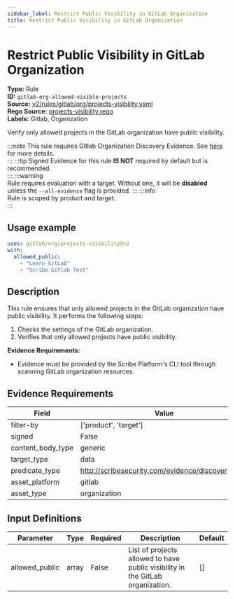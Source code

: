 ```yaml
---
sidebar_label: Restrict Public Visibility in GitLab Organization
title: Restrict Public Visibility in GitLab Organization
---  
```

# Restrict Public Visibility in GitLab Organization  
**Type:** Rule  
**ID:** `gitlab-org-allowed-visible-projects`  
**Source:** [v2/rules/gitlab/org/projects-visibility.yaml](https://github.com/scribe-public/sample-policies/blob/main/v2/rules/gitlab/org/projects-visibility.yaml)  
**Rego Source:** [projects-visibility.rego](https://github.com/scribe-public/sample-policies/blob/main/v2/rules/gitlab/org/projects-visibility.rego)  
**Labels:** Gitlab, Organization  

Verify only allowed projects in the GitLab organization have public visibility.

:::note 
This rule requires Gitlab Organization Discovery Evidence. See [here](/docs/platforms/discover#gitlab-discovery) for more details.  
::: 
:::tip 
Signed Evidence for this rule **IS NOT** required by default but is recommended.  
::: 
:::warning  
Rule requires evaluation with a target. Without one, it will be **disabled** unless the `--all-evidence` flag is provided.
::: 
:::info  
Rule is scoped by product and target.  
:::  

## Usage example

```yaml
uses: gitlab/org/projects-visibility@v2
with:
  allowed_public:
    - "Learn GitLab"
    - "Scribe Gitlab Test"
```

## Description  
This rule ensures that only allowed projects in the GitLab organization have public visibility.
It performs the following steps:

1. Checks the settings of the GitLab organization.
2. Verifies that only allowed projects have public visibility.

**Evidence Requirements:**
- Evidence must be provided by the Scribe Platform's CLI tool through scanning GitLab organization resources.

## Evidence Requirements  
| Field | Value |
|-------|-------|
| filter-by | ['product', 'target'] |
| signed | False |
| content_body_type | generic |
| target_type | data |
| predicate_type | http://scribesecurity.com/evidence/discovery/v0.1 |
| asset_platform | gitlab |
| asset_type | organization |

## Input Definitions  
| Parameter | Type | Required | Description | Default |
|-----------|------|----------|-------------| --------|
| allowed_public | array | False | List of projects allowed to have public visibility in the GitLab organization. | [] |

